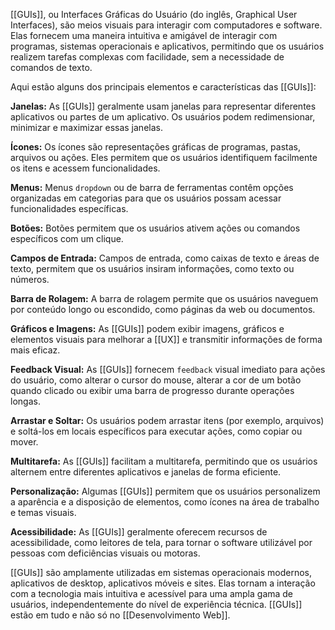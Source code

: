 [[GUIs]], ou Interfaces Gráficas do Usuário (do inglês, Graphical User Interfaces), são meios visuais para interagir com computadores e software. Elas fornecem uma maneira intuitiva e amigável de interagir com programas, sistemas operacionais e aplicativos, permitindo que os usuários realizem tarefas complexas com facilidade, sem a necessidade de comandos de texto.

Aqui estão alguns dos principais elementos e características das [[GUIs]]:

**Janelas:** As [[GUIs]] geralmente usam janelas para representar diferentes aplicativos ou partes de um aplicativo. Os usuários podem redimensionar, minimizar e maximizar essas janelas.

**Ícones:** Os ícones são representações gráficas de programas, pastas, arquivos ou ações. Eles permitem que os usuários identifiquem facilmente os itens e acessem funcionalidades.

**Menus:** Menus `dropdown` ou de barra de ferramentas contêm opções organizadas em categorias para que os usuários possam acessar funcionalidades específicas.

**Botões:** Botões permitem que os usuários ativem ações ou comandos específicos com um clique.

**Campos de Entrada:** Campos de entrada, como caixas de texto e áreas de texto, permitem que os usuários insiram informações, como texto ou números.

**Barra de Rolagem:** A barra de rolagem permite que os usuários naveguem por conteúdo longo ou escondido, como páginas da web ou documentos.

**Gráficos e Imagens:** As [[GUIs]] podem exibir imagens, gráficos e elementos visuais para melhorar a [[UX]] e transmitir informações de forma mais eficaz.

**Feedback Visual:** As [[GUIs]] fornecem `feedback` visual imediato para ações do usuário, como alterar o cursor do mouse, alterar a cor de um botão quando clicado ou exibir uma barra de progresso durante operações longas.

**Arrastar e Soltar:** Os usuários podem arrastar itens (por exemplo, arquivos) e soltá-los em locais específicos para executar ações, como copiar ou mover.

**Multitarefa:** As [[GUIs]] facilitam a multitarefa, permitindo que os usuários alternem entre diferentes aplicativos e janelas de forma eficiente.

**Personalização:** Algumas [[GUIs]] permitem que os usuários personalizem a aparência e a disposição de elementos, como ícones na área de trabalho e temas visuais.

**Acessibilidade:** As [[GUIs]] geralmente oferecem recursos de acessibilidade, como leitores de tela, para tornar o software utilizável por pessoas com deficiências visuais ou motoras.

[[GUIs]] são amplamente utilizadas em sistemas operacionais modernos, aplicativos de desktop, aplicativos móveis e sites. Elas tornam a interação com a tecnologia mais intuitiva e acessível para uma ampla gama de usuários, independentemente do nível de experiência técnica. [[GUIs]] estão em tudo e não só no [[Desenvolvimento Web]].


